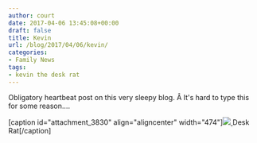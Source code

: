 ```yaml
---
author: court
date: 2017-04-06 13:45:08+00:00
draft: false
title: Kevin
url: /blog/2017/04/06/kevin/
categories:
- Family News
tags:
- kevin the desk rat
---
```


Obligatory heartbeat post on this very sleepy blog. Â It's hard to type this for some reason....

[caption id="attachment_3830" align="aligncenter" width="474"][![](http://www.vallentyne.com/blog/wp-content/uploads/2017/04/WP_20170406_08_50_05_Rich-2-1024x576.jpg)
](http://www.vallentyne.com/blog/2017/04/06/kevin/wp_20170406_08_50_05_rich-2/) Desk Rat[/caption]
